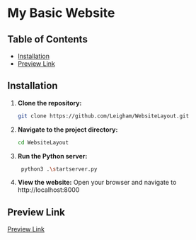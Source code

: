 # My Basic Website

## Table of Contents

- [Installation](#installation)
- [Preview Link](#preview-link)

## Installation

1. **Clone the repository:**

   ```sh
   git clone https://github.com/Leigham/WebsiteLayout.git
   ```

2. **Navigate to the project directory:**

   ```sh
   cd WebsiteLayout
   ```

3. **Run the Python server:**

   ```sh
    python3 .\startserver.py
   ```

4. **View the website:**
   Open your browser and navigate to http://localhost:8000

## Preview Link

[Preview Link](https://project1.leigham.uk/)
